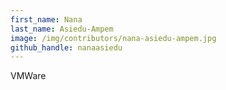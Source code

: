 ```yaml
---
first_name: Nana
last_name: Asiedu-Ampem
image: /img/contributors/nana-asiedu-ampem.jpg
github_handle: nanaasiedu
---
```

VMWare
